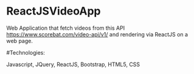 # ReactJSVideoApp

Web Application that fetch videos from this API https://www.scorebat.com/video-api/v1/
and rendering via ReactJS on a web page.



#Technologies:

Javascript, JQuery, ReactJS, Bootstrap, HTML5, CSS
